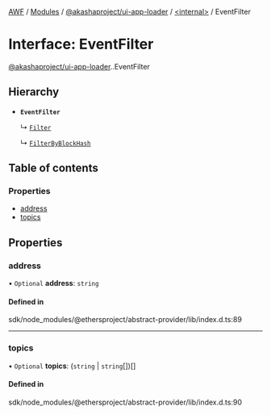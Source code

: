 [AWF](../README.md) / [Modules](../modules.md) / [@akashaproject/ui-app-loader](../modules/akashaproject_ui_app_loader.md) / [<internal\>](../modules/akashaproject_ui_app_loader._internal_.md) / EventFilter

# Interface: EventFilter

[@akashaproject/ui-app-loader](../modules/akashaproject_ui_app_loader.md).[<internal>](../modules/akashaproject_ui_app_loader._internal_.md).EventFilter

## Hierarchy

- **`EventFilter`**

  ↳ [`Filter`](akashaproject_ui_app_loader._internal_.Filter.md)

  ↳ [`FilterByBlockHash`](akashaproject_ui_app_loader._internal_.FilterByBlockHash.md)

## Table of contents

### Properties

- [address](akashaproject_ui_app_loader._internal_.EventFilter.md#address)
- [topics](akashaproject_ui_app_loader._internal_.EventFilter.md#topics)

## Properties

### address

• `Optional` **address**: `string`

#### Defined in

sdk/node_modules/@ethersproject/abstract-provider/lib/index.d.ts:89

___

### topics

• `Optional` **topics**: (`string` \| `string`[])[]

#### Defined in

sdk/node_modules/@ethersproject/abstract-provider/lib/index.d.ts:90
